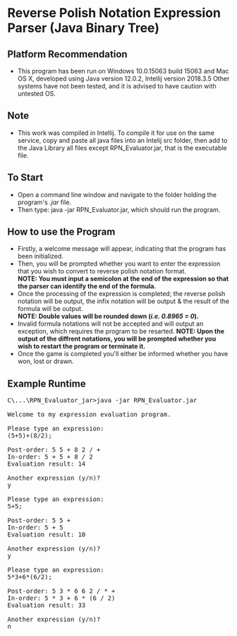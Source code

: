 # Reverse Polish Notation Expression Parser (Java Binary Tree)

## Platform Recommendation
* This program has been run on Windows 10.0.15063 build 15063 and Mac OS X, developed using Java version 12.0.2, Intellij version 2018.3.5 Other systems have not been tested, and it is advised to have caution with untested OS.

## Note
* This work was compiled in Intellij. To compile it for use on the same service, copy and paste all java files into an Intelij src folder, then add to the Java Library all files except RPN_Evaluator.jar, that is the executable file.

## To Start
* Open a command line window and navigate to the folder holding the program's *.jar* file.
* Then type: java -jar RPN_Evaluator.jar, which should run the program.

## How to use the Program
* Firstly, a welcome message will appear, indicating that the program has been initialized.
* Then, you will be prompted whether you want to enter the expression that you wish to convert to reverse polish notation format.  
**NOTE: You must input a semicolon at the end of the expression so that the parser can identify the end of the formula.**  
* Once the processing of the expression is completed; the reverse polish notation will be output, the infix notation will be output & the result of the formula will be output.  
**NOTE: Double values will be rounded down (*i.e. 0.8965 = 0*).**  
* Invalid formula notations will not be accepted and will output an exception, which requires the program to be resarted.
**NOTE: Upon the output of the diffrent notations, you will be prompted whether you wish to restart the program or terminate it.**  
* Once the game is completed you'll either be informed whether you have won, lost or drawn.

## Example Runtime
<pre>
C\...\RPN_Evaluator_jar>java -jar RPN_Evaluator.jar

Welcome to my expression evaluation program.

Please type an expression:
(5+5)+(8/2);

Post-order: 5 5 + 8 2 / +
In-order: 5 + 5 + 8 / 2
Evaluation result: 14

Another expression (y/n)?
y

Please type an expression:
5+5;

Post-order: 5 5 +
In-order: 5 + 5
Evaluation result: 10

Another expression (y/n)?
y

Please type an expression:
5*3+6*(6/2);

Post-order: 5 3 * 6 6 2 / * +
In-order: 5 * 3 + 6 * (6 / 2)
Evaluation result: 33

Another expression (y/n)?
n 
</pre>
